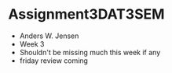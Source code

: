 # Assignment3DAT3SEM
- Anders W. Jensen
- Week 3
- Shouldn't be missing much this week if any
- friday review coming
